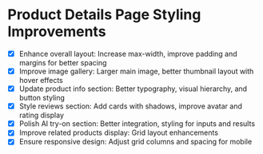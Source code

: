 # Product Details Page Styling Improvements

- [x] Enhance overall layout: Increase max-width, improve padding and margins for better spacing
- [x] Improve image gallery: Larger main image, better thumbnail layout with hover effects
- [x] Update product info section: Better typography, visual hierarchy, and button styling
- [x] Style reviews section: Add cards with shadows, improve avatar and rating display
- [x] Polish AI try-on section: Better integration, styling for inputs and results
- [x] Improve related products display: Grid layout enhancements
- [x] Ensure responsive design: Adjust grid columns and spacing for mobile
